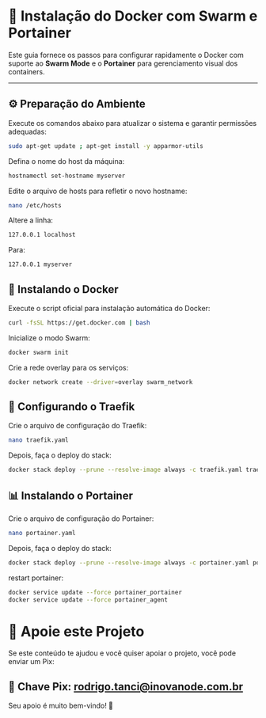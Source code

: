 # 🐳 Instalação do Docker com Swarm e Portainer

Este guia fornece os passos para configurar rapidamente o Docker com suporte ao **Swarm Mode** e o **Portainer** para gerenciamento visual dos containers.

---

## ⚙️ Preparação do Ambiente

Execute os comandos abaixo para atualizar o sistema e garantir permissões adequadas:

```bash
sudo apt-get update ; apt-get install -y apparmor-utils
```

Defina o nome do host da máquina:

```bash
hostnamectl set-hostname myserver
```

Edite o arquivo de hosts para refletir o novo hostname:

```bash
nano /etc/hosts
```

Altere a linha:

```bash
127.0.0.1 localhost
```

Para:

```bash
127.0.0.1 myserver
```

## 🐋 Instalando o Docker

Execute o script oficial para instalação automática do Docker:

```bash
curl -fsSL https://get.docker.com | bash
```

Inicialize o modo Swarm:

```bash
docker swarm init
```

Crie a rede overlay para os serviços:

```bash
docker network create --driver=overlay swarm_network
```

## 🚦 Configurando o Traefik

Crie o arquivo de configuração do Traefik:

```bash
nano traefik.yaml
```

Depois, faça o deploy do stack:

```bash
docker stack deploy --prune --resolve-image always -c traefik.yaml traefik
```

## 📊 Instalando o Portainer

Crie o arquivo de configuração do Portainer:

```bash
nano portainer.yaml
```

Depois, faça o deploy do stack:

```bash
docker stack deploy --prune --resolve-image always -c portainer.yaml portainer
```

restart portainer:

```bash
docker service update --force portainer_portainer
docker service update --force portainer_agent
```

# 🙌 Apoie este Projeto
Se este conteúdo te ajudou e você quiser apoiar o projeto, você pode enviar um Pix:

## 📲 Chave Pix: rodrigo.tanci@inovanode.com.br

Seu apoio é muito bem-vindo! 💜


